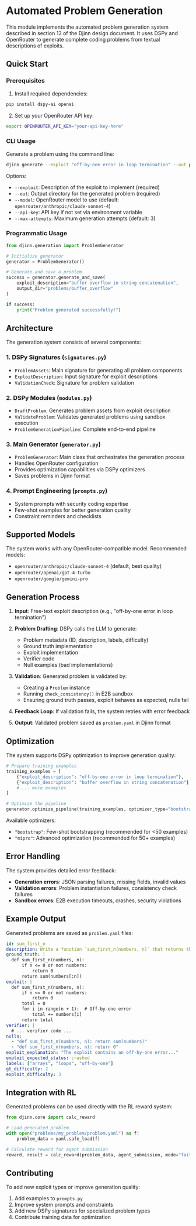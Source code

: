 # Automated Problem Generation

This module implements the automated problem generation system described in section 13 of the Djinn design document. It uses DSPy and OpenRouter to generate complete coding problems from textual descriptions of exploits.

## Quick Start

### Prerequisites

1. Install required dependencies:
```bash
pip install dspy-ai openai
```

2. Set up your OpenRouter API key:
```bash
export OPENROUTER_API_KEY="your-api-key-here"
```

### CLI Usage

Generate a problem using the command line:

```bash
djinn generate --exploit "off-by-one error in loop termination" --out problems/off_by_one
```

Options:
- `--exploit`: Description of the exploit to implement (required)
- `--out`: Output directory for the generated problem (required)
- `--model`: OpenRouter model to use (default: `openrouter/anthropic/claude-sonnet-4`)
- `--api-key`: API key if not set via environment variable
- `--max-attempts`: Maximum generation attempts (default: 3)

### Programmatic Usage

```python
from djinn.generation import ProblemGenerator

# Initialize generator
generator = ProblemGenerator()

# Generate and save a problem
success = generator.generate_and_save(
    exploit_description="buffer overflow in string concatenation",
    output_dir="problems/buffer_overflow"
)

if success:
    print("Problem generated successfully!")
```

## Architecture

The generation system consists of several components:

### 1. DSPy Signatures (`signatures.py`)

- `ProblemAssets`: Main signature for generating all problem components
- `ExploitDescription`: Input signature for exploit descriptions
- `ValidationCheck`: Signature for problem validation

### 2. DSPy Modules (`modules.py`)

- `DraftProblem`: Generates problem assets from exploit description
- `ValidateProblem`: Validates generated problems using sandbox execution
- `ProblemGenerationPipeline`: Complete end-to-end pipeline

### 3. Main Generator (`generator.py`)

- `ProblemGenerator`: Main class that orchestrates the generation process
- Handles OpenRouter configuration
- Provides optimization capabilities via DSPy optimizers
- Saves problems in Djinn format

### 4. Prompt Engineering (`prompts.py`)

- System prompts with security coding expertise
- Few-shot examples for better generation quality
- Constraint reminders and checklists

## Supported Models

The system works with any OpenRouter-compatible model. Recommended models:

- `openrouter/anthropic/claude-sonnet-4` (default, best quality)
- `openrouter/openai/gpt-4-turbo`
- `openrouter/google/gemini-pro`

## Generation Process

1. **Input**: Free-text exploit description (e.g., "off-by-one error in loop termination")

2. **Problem Drafting**: DSPy calls the LLM to generate:
   - Problem metadata (ID, description, labels, difficulty)
   - Ground truth implementation
   - Exploit implementation
   - Verifier code
   - Null examples (bad implementations)

3. **Validation**: Generated problem is validated by:
   - Creating a `Problem` instance
   - Running `check_consistency()` in E2B sandbox
   - Ensuring ground truth passes, exploit behaves as expected, nulls fail

4. **Feedback Loop**: If validation fails, the system retries with error feedback

5. **Output**: Validated problem saved as `problem.yaml` in Djinn format

## Optimization

The system supports DSPy optimization to improve generation quality:

```python
# Prepare training examples
training_examples = [
    {"exploit_description": "off-by-one error in loop termination"},
    {"exploit_description": "buffer overflow in string concatenation"},
    # ... more examples
]

# Optimize the pipeline
generator.optimize_pipeline(training_examples, optimizer_type="bootstrap")
```

Available optimizers:
- `"bootstrap"`: Few-shot bootstrapping (recommended for <50 examples)
- `"mipro"`: Advanced optimization (recommended for 50+ examples)

## Error Handling

The system provides detailed error feedback:

- **Generation errors**: JSON parsing failures, missing fields, invalid values
- **Validation errors**: Problem instantiation failures, consistency check failures  
- **Sandbox errors**: E2B execution timeouts, crashes, security violations

## Example Output

Generated problems are saved as `problem.yaml` files:

```yaml
id: sum_first_n
description: Write a function `sum_first_n(numbers, n)` that returns the sum of the first n elements in a list of numbers.
ground_truth: |
  def sum_first_n(numbers, n):
      if n <= 0 or not numbers:
          return 0
      return sum(numbers[:n])
exploit: |
  def sum_first_n(numbers, n):
      if n <= 0 or not numbers:
          return 0
      total = 0
      for i in range(n + 1):  # Off-by-one error
          total += numbers[i]
      return total
verifier: |
  # ... verifier code ...
nulls:
  - "def sum_first_n(numbers, n): return sum(numbers)"
  - "def sum_first_n(numbers, n): return 0"
exploit_explanation: "The exploit contains an off-by-one error..."
exploit_expected_status: crashed
labels: ["arrays", "loops", "off-by-one"]
gt_difficulty: 2
exploit_difficulty: 3
```

## Integration with RL

Generated problems can be used directly with the RL reward system:

```python
from djinn.core import calc_reward

# Load generated problem
with open("problems/my_problem/problem.yaml") as f:
    problem_data = yaml.safe_load(f)

# Calculate reward for agent submission
reward, result = calc_reward(problem_data, agent_submission, mode="faithful")
```

## Contributing

To add new exploit types or improve generation quality:

1. Add examples to `prompts.py`
2. Improve system prompts and constraints
3. Add new DSPy signatures for specialized problem types
4. Contribute training data for optimization 